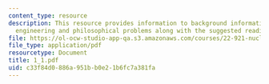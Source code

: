 ```yaml
---
content_type: resource
description: This resource provides information to background information on control
  engineering and philosophical problems along with the suggested reading texts.
file: https://ol-ocw-studio-app-qa.s3.amazonaws.com/courses/22-921-nuclear-power-plant-dynamics-and-control-january-iap-2006/c33f84d0886a951bb0e21b6fc7a381fa_1_1.pdf
file_type: application/pdf
resourcetype: Document
title: 1_1.pdf
uid: c33f84d0-886a-951b-b0e2-1b6fc7a381fa
---
```

